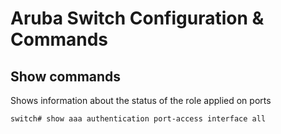 # Aruba Switch Configuration & Commands

## Show commands

Shows information about the status of the role applied on ports

`switch# show aaa authentication port-access interface all`